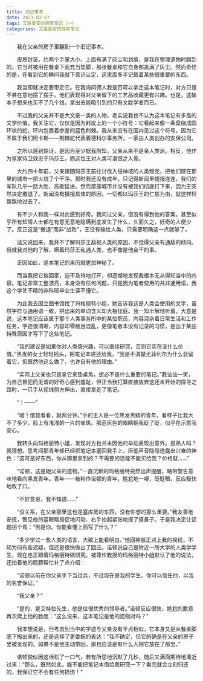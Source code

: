 ```yaml
---
title: 旧记事本
date: 2023-03-07
tags: 艾路夏安的探索笔记（一）
categories: 艾路夏安的探索笔记
---
```

　　我在父亲的房子里翻到一个旧记事本。
    <!--more-->

　　皮质封装，约两个手掌大小，上面布满了灰尘和划痕，是我在整理遗物时翻到的。它当时被用在餐桌下面充当垫脚，那张餐桌和它自身都盖满了灰尘。然而奇怪的是，在看到它的瞬间我就下意识认定，这里面多半记载着某些很重要的东西。

　　我当即就决定要带走它。在我询问佣人我是否可以拿走这本笔记时，对方只是不甚在意地摆了摆手。他们表现得对父亲留下的工艺品收藏更有兴趣。也是，这破本子想来也买不了几个钱，拿出去能吸引到的只有文献学者而已。

　　不过我的父亲并不是大文豪一类的人物，老实说我也不认为这本笔记有多高的文学价值。我关注它，仅仅是因为封皮上的一个小符号：它看起来像一条盘绕成圆环状的蛇，环内包裹着参差的蓝色荆棘。我从来没有在国内见过这个符号，因为它不属于我们阿卡斯——荆棘蛇代表着德科尔事务所，一家由人类创办的安保公司。

　　之所以感到惊讶，是因为至少据我所知，父亲从来不是亲人类派。相反，他作为皇家侍卫效忠于玛莎王，而这位王对人类可谓恨之入骨。

　　大约四十年前，父亲跟随玛莎王前往讨伐入侵神域的人类叛党，把他们建在那里的城市一把火烧了个干净。那时我还没有成年，只记得新闻里捷报连连，我们的军队几乎一路大胜、高歌猛进。然而那座城市并没有被我们彻底打下来，因为王突然决定撤退了。新闻没有播报具体的原因，一切都以玛莎王的仁慈为由，就这样轻飘飘地过去了。

　　有不少人和我一样对此感到好奇。我问过父亲，但没有得到他的答案。甚至似乎所有知情人士都在有意无意地隐瞒到底发生了什么，久而久之，好奇的人便少了。反正这是“撤退”而非“战败”，王没有输给人类，只需要明确这一点就够了。

　　话又说回来，我并不了解玛莎王敌视人类的原因，不觉得父亲有通敌的倾向。但就我对他的了解，瞒着玛莎王私通人类，也不像是他会干的事。

　　正因如此，这本笔记的来历就更加神秘了。

　　而当我把它揣回家，迫不及待地打开，却遗憾地发现我根本无从得知当中的内容。笔记非常工整漂亮，本身没有任何问题，只是因为笔者使用的并非通用语，我这个学艺不精的非科班毕业生读不懂它。

　　为此我去国立图书馆找了玛格丽特小姐，她告诉我这是人类会使用的文字，虽然字符与通用语一致，拼出来的单词含义却大相径庭。我一知半解地听着，大意是说，这本笔记应该属于那个人类事务所中的某位职员，内容混杂着日常生活和工作任务，字迹很清晰，内容却零散且混乱，更像笔者本没有记录的习惯，是出于某些特殊原因才写下了这些笔记。

　　“我的建议是如果你对人类感兴趣，可以继续研究，否则它实在没什么价值。”黑发的女士轻轻摇头，把笔记本递还给我，“我是不清楚尤菲利尔为什么会留着它，但既然他这么做了，也许自有他的理由。”

　　“实际上父亲也只是拿它来垫桌角，想必不是什么重要的笔记。”我讪讪一笑，为自己冒犯而无谓的好奇心感到羞耻，但正当我打算直接放弃这还未开始的探寻之路时，一只手从视线侧方伸出，直接拿走了笔记。

　　“！——”

　　“嘘！借我看看，就两分钟。”手的主人是一位黑发黑鳞的青年，看样子比我大不了多少，脸上有浅浅的一片的雀斑。那蓝灰色的眼睛朝我眨了眨，似乎在示意我安心。

　　我转头向玛格丽特小姐，发现对方也并未因他的举动表现出意外。是熟人吗？我猜想。思考间那青年却已经把笔记本塞回我手上，压低声音隐隐透露出兴奋的神色：“这可是好东西，你从哪里拿到的？不需要的话能不能买给我？价格就……”

　　“诺顿，这是她父亲的遗物。”一直沉默的玛格丽特突然出声提醒，略带警告意味地看向黑发青年。青年——被称作诺顿的青年，尴尬地一哽，眨眨眼，反应极快地改了口。

　　“不好意思，我不知道……”

　　“没关系，在父亲那里这也是塞库房的东西，没有你想的那么重要。”我友善地安抚，瞥见他的蓝眼睛局促地闪动、右手抬起紧张地摸了摸鼻子。于是我决定让话题拐个弯：“倒是你。你能看懂上面写了什么？”

　　“多少学过一些人类的语言，大致上能看明白。”他回神般正对上我的视线，不知为何有些迟疑，但还是很快做出了回应。诺顿说自己是附近一所大学的人类学学生，现在也正跟着玛格丽特做研究。被尊作教授的玛格丽特小姐默认了他的说法，还拍着他的肩膀帮忙补了点介绍：

　　“诺顿以前在你父亲手下当过兵，不过现在是我的学生。你可以信任他，以我的名誉保证。”

　　“我父亲？”

　　“是的，是艾特拉先生，他是位很优秀的领导者。”诺顿反应很快，尴尬的歉意再次爬上他的脸庞：“这么说来，这本笔记是他的遗物对吗？”

　　我本想说是，但考虑到当中的字迹与父亲没有半点相似，它本身又是从餐桌脚底下掏出来的，还是选择了更委婉的表达：“我不确定，但它的确是在父亲的房子里被发现的。如果不是他主动带回，那也应该是有什么人把它放在了那里。”

　　诺顿貌似因这话松了一口气，若有所思地沉默了几秒，随后又满面期待地凑近过来：“那么，既然如此，能不能把笔记本借给我研究一下？看完就会立刻归还的，我保证它不会有任何损伤！”
